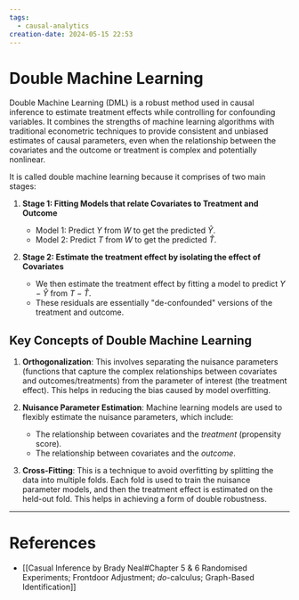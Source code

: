```yaml
---
tags:
  - causal-analytics
creation-date: 2024-05-15 22:53
---
```

# Double Machine Learning

Double Machine Learning (DML) is a robust method used in causal inference to estimate treatment effects while controlling for confounding variables. It combines the strengths of machine learning algorithms with traditional econometric techniques to provide consistent and unbiased estimates of causal parameters, even when the relationship between the covariates and the outcome or treatment is complex and potentially nonlinear.

It is called double machine learning because it comprises of two main stages:

1. **Stage 1: Fitting Models that relate Covariates to Treatment and Outcome**
	- Model 1: Predict $Y$ from $W$ to get the predicted $\hat{Y}$.
	- Model 2: Predict $T$ from $W$ to get the predicted $\hat{T}$.
	
2. **Stage 2: Estimate the treatment effect by isolating the effect of Covariates**
	- We then estimate the treatment effect by fitting a model to predict $Y-\hat{Y}$ from $T-\hat{T}$.
	- These residuals are essentially "de-confounded" versions of the treatment and outcome.

## Key Concepts of Double Machine Learning

1. **Orthogonalization**: This involves separating the nuisance parameters (functions that capture the complex relationships between covariates and outcomes/treatments) from the parameter of interest (the treatment effect). This helps in reducing the bias caused by model overfitting.
    
2. **Nuisance Parameter Estimation**: Machine learning models are used to flexibly estimate the nuisance parameters, which include:
    - The relationship between covariates and the *treatment* (propensity score).
    - The relationship between covariates and the *outcome*.
	
3. **Cross-Fitting**: This is a technique to avoid overfitting by splitting the data into multiple folds. Each fold is used to train the nuisance parameter models, and then the treatment effect is estimated on the held-out fold. This helps in achieving a form of double robustness.

---
# References

- [[Casual Inference by Brady Neal#Chapter 5 & 6 Randomised Experiments; Frontdoor Adjustment; *do*-calculus; Graph-Based Identification]]